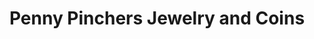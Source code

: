 ---
title: "Penny Pinchers Jewelry and Coins"
url: /fairfax/penny-pinchers-jewelry-and-coins/
shop: jewelry
---